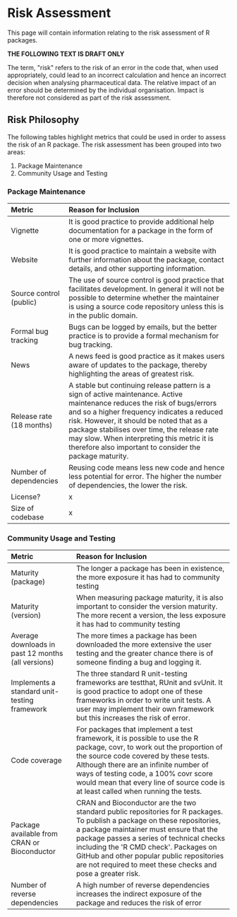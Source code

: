 
# Risk Assessment




This page will contain information relating to the risk assessment of R packages.

**THE FOLLOWING TEXT IS DRAFT ONLY**

The term, "risk" refers to the risk of an error in the code that, when used appropriately, could lead to an incorrect calculation and hence an incorrect decision when analysing pharmaceutical data.  The relative impact of an error should be determined by the individual organisation.  Impact is therefore not considered as part of the risk assessment.

## Risk Philosophy

The following tables highlight metrics that could be used in order to assess the risk of an R package. The risk assessment has been grouped into two areas:

1.	Package Maintenance
2.	Community Usage and Testing

### Package Maintenance


|Metric                   |Reason for Inclusion                                                                                                                                                                                                                                                                                                                                                             |
|:------------------------|:--------------------------------------------------------------------------------------------------------------------------------------------------------------------------------------------------------------------------------------------------------------------------------------------------------------------------------------------------------------------------------|
|Vignette                 |It is good practice to provide additional help documentation for a package in the form of one or more vignettes.                                                                                                                                                                                                                                                                 |
|Website                  |It is good practice to maintain a website with further information about the package, contact details, and other supporting information.                                                                                                                                                                                                                                         |
|Source control (public)  |The use of source control is good practice that facilitates development.  In general it will not be possible to determine whether the maintainer is using a source code repository unless this is in the public domain.                                                                                                                                                          |
|Formal bug tracking      |Bugs can be logged by emails, but the better practice is to provide a formal mechanism for bug tracking.                                                                                                                                                                                                                                                                         |
|News                     |A news feed is good practice as it makes users aware of updates to the package, thereby highlighting the areas of greatest risk.                                                                                                                                                                                                                                                 |
|Release rate (18 months) |A stable but continuing release pattern is a sign of active maintenance.  Active maintenance reduces the risk of bugs/errors and so a higher frequency indicates a reduced risk.  However, it should be noted that as a package stabilises over time, the release rate may slow.  When interpreting this metric it is therefore also important to consider the package maturity. |
|Number of dependencies   |Reusing code means less new code and hence less potential for error.  The higher the number of dependencies, the lower the risk.                                                                                                                                                                                                                                                 |
|License?                 |x                                                                                                                                                                                                                                                                                                                                                                                |
|Size of codebase         |x                                                                                                                                                                                                                                                                                                                                                                                |

### Community Usage and Testing


|Metric                                             |Reason for Inclusion                                                                                                                                                                                                                                                                                                                                                      |
|:--------------------------------------------------|:-------------------------------------------------------------------------------------------------------------------------------------------------------------------------------------------------------------------------------------------------------------------------------------------------------------------------------------------------------------------------|
|Maturity (package)                                 |The longer a package has been in existence, the more exposure it has had to community testing                                                                                                                                                                                                                                                                             |
|Maturity (version)                                 |When measuring package maturity, it is also important to consider the version maturity.  The more recent a version, the less exposure it has had to community testing                                                                                                                                                                                                     |
|Average downloads in past 12 months (all versions) |The more times a package has been downloaded the more extensive the user testing and the greater chance there is of someone finding a bug and logging it.                                                                                                                                                                                                                 |
|Implements a standard unit-testing framework       |The three standard R unit-testing frameworks are testthat, RUnit and svUnit.  It is good practice to adopt one of these frameworks in order to write unit tests.  A user may implement their own framework but this increases the risk of error.                                                                                                                          |
|Code coverage                                      |For packages that implement a test framework, it is possible to use the R package, covr, to work out the proportion of the source code covered by these tests.  Although there are an infinite number of ways of testing code, a 100\% covr score would mean that every line of source code is at least called when running the tests.                                    |
|Package available from CRAN or Bioconductor        |CRAN and Bioconductor are the two standard public repositories for R packages.  To publish a package on these repositories, a package maintainer must ensure that the package passes a series of technical checks including the \'R CMD check\'.  Packages on GitHub and other popular public repositories are not required to meet these checks and pose a greater risk. |
|Number of reverse dependencies                     |A high number of reverse dependencies increases the indirect exposure of the package and reduces the risk of error                                                                                                                                                                                                                                                        |
